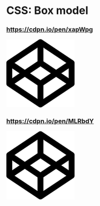 # CSS: Box model


### https://cdpn.io/pen/xapWpg
[![go to codepen](img/logo_codepen.png)](https://codepen.io/angeliquejw/pres/xapWpg?editors=0100)

### https://cdpn.io/pen/MLRbdY
[![go to codepen](img/logo_codepen.png)](https://codepen.io/angeliquejw/pres/MLRbdY?editors=0100)

